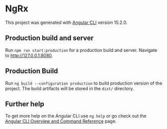 # NgRx

This project was generated with [Angular CLI](https://github.com/angular/angular-cli) version 15.2.0.

## Production build and server

Run `npm run start:production` for a production build and server. Navigate to http://127.0.0.1:8080.

## Production Build

Run `ng build --configuration production` to build production version of the project. The build artifacts will be stored in the `dist/` directory.

## Further help

To get more help on the Angular CLI use `ng help` or go check out the [Angular CLI Overview and Command Reference](https://angular.io/cli) page.

